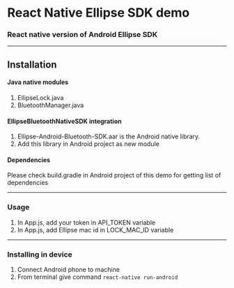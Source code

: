 # __React Native Ellipse SDK demo__

### React native version of Android Ellipse SDK
_____

## __Installation__

#### Java native modules

1. EllipseLock.java
2. BluetoothManager.java

#### EllipseBluetoothNativeSDK integration

1. Ellipse-Android-Bluetooth-SDK.aar is the Android native library.
2. Add this library in Android project as new module


#### Dependencies

Please check build.gradle in Android project of this demo for getting list of dependencies
_____

### __Usage__

1. In App.js, add your token in API_TOKEN variable
2. In App.js, add Ellipse mac id in LOCK_MAC_ID variable
_____

### __Installing in device__

1. Connect Android phone to machine
2. From terminal give command `react-native run-android`
